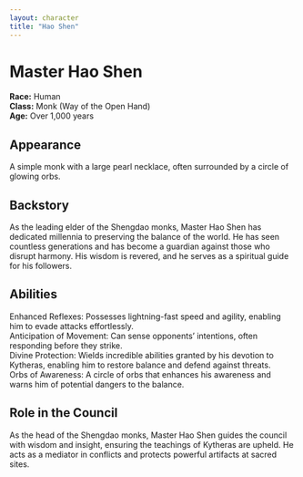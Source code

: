 ```yaml
---
layout: character
title: "Hao Shen"
---
```


# Master Hao Shen
**Race:** Human  
**Class:** Monk (Way of the Open Hand)  
**Age:** Over 1,000 years  
## Appearance
A simple monk with a large pearl necklace, often surrounded by a circle of glowing orbs.
## Backstory 
As the leading elder of the Shengdao monks, Master Hao Shen has dedicated millennia to preserving the balance of the world. He has seen countless generations and has become a guardian against those who disrupt harmony. His wisdom is revered, and he serves as a spiritual guide for his followers.
## Abilities
Enhanced Reflexes: Possesses lightning-fast speed and agility, enabling him to evade attacks effortlessly.  
Anticipation of Movement: Can sense opponents’ intentions, often responding before they strike.  
Divine Protection: Wields incredible abilities granted by his devotion to Kytheras, enabling him to restore balance and defend against threats.  
Orbs of Awareness: A circle of orbs that enhances his awareness and warns him of potential dangers to the balance.  
## Role in the Council 
As the head of the Shengdao monks, Master Hao Shen guides the council with wisdom and insight, ensuring the teachings of Kytheras are upheld. He acts as a mediator in conflicts and protects powerful artifacts at sacred sites.